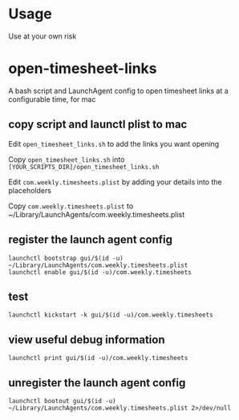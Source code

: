 # Usage

Use at your own risk

# open-timesheet-links
A bash script and LaunchAgent config to open timesheet links at a configurable time, for mac

## copy script and launctl plist to mac

Edit `open_timesheet_links.sh` to add the links you want opening

Copy `open_timesheet_links.sh` into `[YOUR_SCRIPTS_DIR]/open_timesheet_links.sh`

Edit `com.weekly.timesheets.plist` by adding your details into the placeholders

Copy `com.weekly.timesheets.plist` to ~/Library/LaunchAgents/com.weekly.timesheets.plist  

## register the launch agent config
```
launchctl bootstrap gui/$(id -u) ~/Library/LaunchAgents/com.weekly.timesheets.plist
launchctl enable gui/$(id -u)/com.weekly.timesheets
```
## test
```
launchctl kickstart -k gui/$(id -u)/com.weekly.timesheets
```
## view useful debug information
```
launchctl print gui/$(id -u)/com.weekly.timesheets
```
## unregister the launch agent config
```
launchctl bootout gui/$(id -u) ~/Library/LaunchAgents/com.weekly.timesheets.plist 2>/dev/null
```

